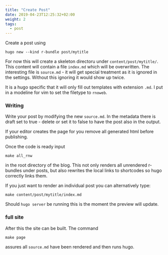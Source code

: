 ```yaml
---
title: "Create Post"
date: 2019-04-23T12:25:32+02:00
weight: 2
tags:
  - post
---
```


Create a post using 

```
hugo new --kind r-bundle post/mytitle
```

For now this will create a skeleton directoru under `content/post/mytitle/`.
This content will contain a file `index.md` which will be overwritten.
The interesting file is `source.md` - it will get special treatment as it is ignored in the settings. 
Without this ignoring it would show up twice.

It is a hugo specific that it will only fill out templates with extension `.md`.
I put in a modeline for vim to set the filetype to `rnoweb`.


<!--more-->

### Writing

Write your post by modifying the new `source.md`.
In the metadata there is draft set to true - delete or set it to false to have the post also in the output.

If your editor creates the page for you remove all generated html before publishing.

Once the code is ready input
``` 
make all_rnw
```

in the root directory of the blog.
This not only renders all unrendered r-bundles under posts, but also rewrites the local links to shortcodes so hugo correctly links them.


If you just want to render an individual post you can alternatively type:
```
make content/post/mytitle/index.md
```

Should `hugo server` be running this is the moment the preview will update.


### full site

After this the site can be built.
The command 
```
make page
```
assures all `source.md` have been rendered and then runs hugo.


